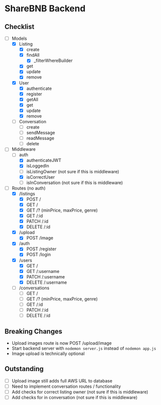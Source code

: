 # ShareBNB Backend

## Checklist

- [ ] Models
    - [X] Listing
        - [X] create
        - [X] findAll
            - [X] _filterWhereBuilder
        - [X] get
        - [X] update
        - [X] remove
    - [X] User
        - [X] authenticate
        - [X] register
        - [X] getAll
        - [X] get
        - [X] update
        - [X] remove
    - [ ] Conversation
        - [ ] create
        - [ ] sendMessage
        - [ ] readMessage
        - [ ] delete

- [ ] Middleware
    - [ ] auth
        - [X] authenticateJWT
        - [X] isLoggedIn
        - [ ] isListingOwner (not sure if this is middleware)
        - [X] isCorrectUser
        - [ ] isInConversation (not sure if this is middleware)

- [ ] Routes (no auth)
    - [X] /listings
        - [X] POST /
        - [X] GET /
        - [X] GET /? (minPrice, maxPrice, genre)
        - [X] GET /:id
        - [X] PATCH /:id
        - [X] DELETE /:id
    - [X] /upload
        - [X] POST /image
    - [X] /auth
        - [X] POST /register
        - [X] POST /login
    - [X] /users
        - [X] GET /
        - [X] GET /:username
        - [X] PATCH /:username
        - [X] DELETE /:username
    - [ ] /conversations
        - [ ] GET /
        - [ ] GET /? (minPrice, maxPrice, genre)
        - [ ] GET /:id
        - [ ] PATCH /:id
        - [ ] DELETE /:id

## Breaking Changes

- Upload images route is now POST /upload/image
- Start backend server with `nodemon server.js` instead of `nodemon app.js`
- Image upload is technically optional

## Outstanding

- [ ] Upload image still adds full AWS URL to database
- [ ] Need to implement conversation routes / functionality
- [ ] Add checks for correct listing owner (not sure if this is middleware)
- [ ] Add checks for in conversation (not sure if this is middleware)